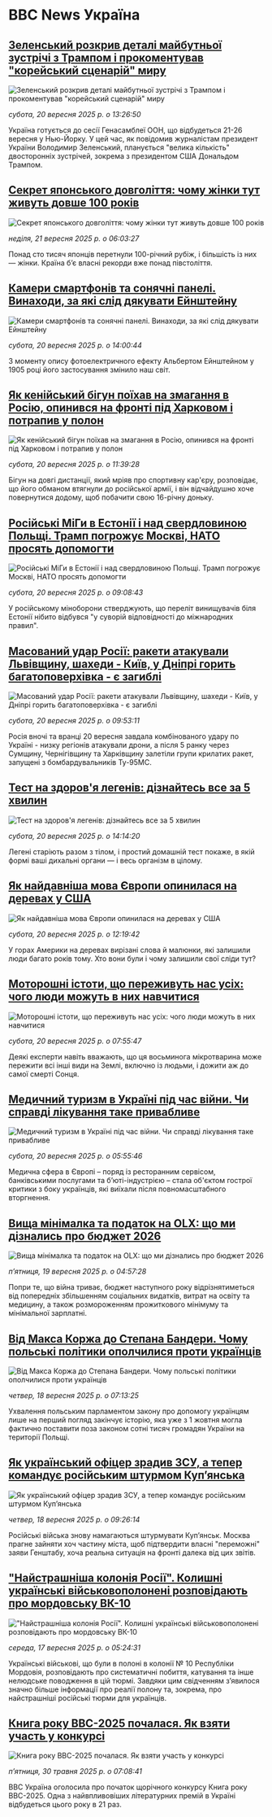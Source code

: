 # BBC News Україна## [Зеленський розкрив деталі майбутньої зустрічі з Трампом і прокоментував "корейський сценарій" миру](https://www.bbc.com/ukrainian/articles/c75qqn69dl6o?at_medium=RSS&at_campaign=rss?at_campaign=githubrss)![Зеленський розкрив деталі майбутньої зустрічі з Трампом і прокоментував "корейський сценарій" миру](https://ichef.bbci.co.uk/ace/ws/240/cpsprodpb/1f24/live/c4ce82f0-9625-11f0-97cc-2b4ec970e91f.jpg)_субота, 20 вересня 2025 р. о 13:26:50_Україна готується до сесії Генасамблеї ООН, що відбудеться 21-26 вересня у Нью-Йорку. У цей час, як повідомив журналістам президент України Володимир Зеленський, планується "велика кількість" двосторонніх зустрічей, зокрема з президентом США Дональдом Трампом.## [Секрет японського довголіття: чому жінки тут живуть довше 100 років](https://www.bbc.com/ukrainian/articles/c78n4xr2vpzo?at_medium=RSS&at_campaign=rss?at_campaign=githubrss)![Секрет японського довголіття: чому жінки тут живуть довше 100 років](https://ichef.bbci.co.uk/ace/ws/240/cpsprodpb/e1be/live/4fdc17b0-9331-11f0-95b6-f751ff87aca7.jpg)_неділя, 21 вересня 2025 р. о 06:03:27_Понад сто тисяч японців перетнули 100-річний рубіж, і більшість із них — жінки. Країна б’є власні рекорди вже понад півстоліття.## [Камери смартфонів та сонячні панелі. Винаходи, за які слід дякувати Ейнштейну ](https://www.bbc.com/ukrainian/articles/cm2d3vk9xzgo?at_medium=RSS&at_campaign=rss?at_campaign=githubrss)![Камери смартфонів та сонячні панелі. Винаходи, за які слід дякувати Ейнштейну ](https://ichef.bbci.co.uk/ace/ws/240/cpsprodpb/8d1a/live/07260410-8d99-11f0-9cf6-cbf3e73ce2b9.png)_субота, 20 вересня 2025 р. о 14:00:44_З моменту опису фотоелектричного ефекту Альбертом Ейнштейном у 1905 році його застосування змінило наш світ.## [Як кенійський бігун поїхав на змагання в Росію, опинився на фронті під Харковом і потрапив у полон](https://www.bbc.com/ukrainian/articles/cp3v73wg240o?at_medium=RSS&at_campaign=rss?at_campaign=githubrss)![Як кенійський бігун поїхав на змагання в Росію, опинився на фронті під Харковом і потрапив у полон](https://ichef.bbci.co.uk/ace/ws/240/cpsprodpb/d882/live/37cabc60-960d-11f0-9cf6-cbf3e73ce2b9.jpg)_субота, 20 вересня 2025 р. о 11:39:28_Бігун на довгі дистанції, який мріяв про спортивну кар'єру, розповідає, що його обманом втягнули до російської армії, і він відчайдушно хоче повернутися додому, щоб побачити свою 16-річну доньку.## [Російські МіГи в Естонії і над свердловиною Польщі. Трамп погрожує Москві, НАТО просять допомогти](https://www.bbc.com/ukrainian/articles/cqlzewn9zglo?at_medium=RSS&at_campaign=rss?at_campaign=githubrss)![Російські МіГи в Естонії і над свердловиною Польщі. Трамп погрожує Москві, НАТО просять допомогти](https://ichef.bbci.co.uk/ace/ws/240/cpsprodpb/bff0/live/b575e680-95fe-11f0-89a4-0f12d2f11e3f.jpg)_субота, 20 вересня 2025 р. о 09:08:43_У російському міноборони стверджують, що переліт винищувачів біля Естонії нібито відбувся "у суворій відповідності до міжнародних правил".## [Масований удар Росії: ракети атакували Львівщину, шахеди - Київ, у Дніпрі горить багатоповерхівка - є загиблі](https://www.bbc.com/ukrainian/articles/cddm3lvvv37o?at_medium=RSS&at_campaign=rss?at_campaign=githubrss)![Масований удар Росії: ракети атакували Львівщину, шахеди - Київ, у Дніпрі горить багатоповерхівка - є загиблі](https://ichef.bbci.co.uk/ace/ws/240/cpsprodpb/601e/live/c1148f30-95d8-11f0-b45c-7f2bc5534311.jpg)_субота, 20 вересня 2025 р. о 09:53:11_Росія вночі та вранці 20 вересня завдала комбінованого удару по Україні - низку регіонів атакували дрони, а після 5 ранку через Сумщину, Чернігівщину та Харківщину залетіли групи крилатих ракет, запущені з бомбардувальників Ту-95МС.## [Тест на здоров'я легенів: дізнайтесь все за 5 хвилин ](https://www.bbc.com/ukrainian/articles/c20enkxed1yo?at_medium=RSS&at_campaign=rss?at_campaign=githubrss)![Тест на здоров'я легенів: дізнайтесь все за 5 хвилин ](https://ichef.bbci.co.uk/ace/ws/240/cpsprodpb/e165/live/95a02de0-8d78-11f0-ac6f-3b6487860586.jpg)_субота, 20 вересня 2025 р. о 14:14:20_Легені старіють разом з тілом, і простий домашній тест покаже, в якій формі ваші дихальні органи — і весь організм в цілому.## [Як найдавніша мова Європи опинилася на деревах у США](https://www.bbc.com/ukrainian/articles/clyjl1k2vn7o?at_medium=RSS&at_campaign=rss?at_campaign=githubrss)![Як найдавніша мова Європи опинилася на деревах у США](https://ichef.bbci.co.uk/ace/ws/240/cpsprodpb/c184/live/3764c610-826e-11f0-a832-3d1a9236e27e.jpg)_субота, 20 вересня 2025 р. о 12:19:42_У горах Америки на деревах вирізані слова й малюнки, які залишили люди багато років тому. Хто вони були і чому залишили свої сліди тут?## [Моторошні істоти, що переживуть нас усіх: чого люди можуть в них навчитися](https://www.bbc.com/ukrainian/articles/c8ex438yekjo?at_medium=RSS&at_campaign=rss?at_campaign=githubrss)![Моторошні істоти, що переживуть нас усіх: чого люди можуть в них навчитися](https://ichef.bbci.co.uk/ace/ws/240/cpsprodpb/ce1d/live/fc4274d0-949f-11f0-8e88-0f11af0637c1.png)_субота, 20 вересня 2025 р. о 07:55:47_Деякі експерти навіть вважають, що ця восьминога мікротварина може пережити всі інші види на Землі, включно із людьми, і дожити аж до самої смерті Сонця.## [Медичний туризм в Україні під час війни. Чи справді лікування таке привабливе](https://www.bbc.com/ukrainian/articles/cjedy74p3wvo?at_medium=RSS&at_campaign=rss?at_campaign=githubrss)![Медичний туризм в Україні під час війни. Чи справді лікування таке привабливе](https://ichef.bbci.co.uk/ace/ws/240/cpsprodpb/1a57/live/c8bfbf90-954f-11f0-a9d0-b91ec0b66439.jpg)_субота, 20 вересня 2025 р. о 05:55:46_Медична сфера в Європі – поряд із ресторанним сервісом, банківськими послугами та бʼюті-індустрією – стала об'єктом гострої критики з боку українців, які виїхали після повномасштабного вторгнення.## [Вища мінімалка та податок на OLX: що ми дізнались про бюджет 2026](https://www.bbc.com/ukrainian/articles/cj6x1r54kg7o?at_medium=RSS&at_campaign=rss?at_campaign=githubrss)![Вища мінімалка та податок на OLX: що ми дізнались про бюджет 2026](https://ichef.bbci.co.uk/ace/ws/240/cpsprodpb/78d2/live/d38745d0-93ef-11f0-84c8-99de564f0440.jpg)_пʼятниця, 19 вересня 2025 р. о 04:57:28_Попри те, що війна триває, бюджет наступного року відрізнятиметься від попередніх збільшенням соціальних видатків, витрат на освіту та медицину, а також розмороженням прожиткового мінімуму та мінімальної зарплатні.## [Від Макса Коржа до Степана Бандери. Чому польські політики ополчилися проти українців](https://www.bbc.com/ukrainian/articles/cn95y5vj0d4o?at_medium=RSS&at_campaign=rss?at_campaign=githubrss)![Від Макса Коржа до Степана Бандери. Чому польські політики ополчилися проти українців](https://ichef.bbci.co.uk/ace/ws/240/cpsprodpb/7848/live/47db50d0-9408-11f0-9864-1dbf44e96e6e.jpg)_четвер, 18 вересня 2025 р. о 07:13:25_Ухвалення польським парламентом закону про допомогу українцям лише на перший погляд закінчує історію, яка уже з 1 жовтня могла фактично поставити поза законом сотні тисяч громадян України на території Польщі.## [Як український офіцер зрадив ЗСУ, а тепер командує російським штурмом Купʼянська](https://www.bbc.com/ukrainian/articles/c8jm1k4le1mo?at_medium=RSS&at_campaign=rss?at_campaign=githubrss)![Як український офіцер зрадив ЗСУ, а тепер командує російським штурмом Купʼянська](https://ichef.bbci.co.uk/ace/ws/240/cpsprodpb/f911/live/eb9a8090-946e-11f0-bc01-a3a35aa734ac.png)_четвер, 18 вересня 2025 р. о 09:26:14_Російські війська знову намагаються штурмувати Куп’янськ. Москва прагне зайняти хоч частину міста, щоб підтвердити власні "переможні" заяви Генштабу, хоча реальна ситуація на фронті далека від цих звітів.## ["Найстрашніша колонія Росії". Колишні українські військовополонені розповідають про мордовську ВК-10](https://www.bbc.com/ukrainian/articles/c33r1l0e4ylo?at_medium=RSS&at_campaign=rss?at_campaign=githubrss)!["Найстрашніша колонія Росії". Колишні українські військовополонені розповідають про мордовську ВК-10](https://ichef.bbci.co.uk/ace/ws/240/cpsprodpb/8e09/live/15951c90-922e-11f0-b391-6936825093bd.jpg)_середа, 17 вересня 2025 р. о 05:24:31_Українські військові, що були в полоні в колонії № 10 Республіки Мордовія, розповідають про систематичні побиття, катування та інше нелюдське поводження в цій тюрмі. Завдяки цим свідченням з’явилося значно більше інформації про реалії полону та, зокрема, про найстрашніші російські тюрми для українців.## [Книга року BBC-2025 почалася. Як взяти участь у конкурсі ](https://www.bbc.com/ukrainian/articles/clygdp91lk7o?at_medium=RSS&at_campaign=rss?at_campaign=githubrss)![Книга року BBC-2025 почалася. Як взяти участь у конкурсі ](https://ichef.bbci.co.uk/ace/ws/240/cpsprodpb/01eb/live/6dc71a60-3b9b-11f0-b0d7-71720076f013.jpg)_пʼятниця, 30 травня 2025 р. о 07:08:41_BBC Україна оголосила про початок щорічного конкурсу Книга року BBC-2025. Одна з найвпливовіших літературних премій в Україні відбудеться цього року в 21 раз.